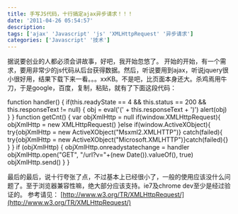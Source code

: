 ```yaml
---
title: 手写JS代码，十行搞定ajax异步请求！！！
date: '2011-04-26 05:54:57'
description: 
tags: ['ajax' 'Javascript' 'js' 'XMLHttpRequest' '异步请求']
categories: ['Javascript' '技术']
---
```


据说要创业的人都必须会讲故事，好吧，我开始忽悠了。
开始的开始，有一个需求，要用非常少的js代码从后台获得数据。然后，听说要用到ajax，听说jquery很小很好用，结果下载下来一看。。。xxKB。不是吧，比页面本身还大。杀鸡焉用牛刀，于是google，百度，复制，粘贴，就有了下面这段代码：

function handler() {
 if(this.readyState == 4 && this.status == 200 && this.responseText != null) {
        obj = eval('(' + this.responseText + ')')
        alert(obj)
 }
}
function getCnt() {
        var objXmlHttp = null
        if(window.XMLHttpRequest){
            objXmlHttp = new XMLHttpRequest()
        }else if(window.ActiveXObject){
            try{objXmlHttp = new ActiveXObject("Msxml2.XMLHTTP")}
            catch(failed){
                try{objXmlHttp = new ActiveXObject("Microsoft.XMLHTTP")}catch(failed){}
            }
        }
        if (objXmlHttp) {
            objXmlHttp.onreadystatechange = handler
            objXmlHttp.open("GET", "/url?v="+(new Date()).valueOf(), true)
            objXmlHttp.send()
        }
}

最后的最后，说十行夸张了点，不过基本上已经很小了，一般的使用应该没什么问题了。至于浏览器兼容性嘛，绝大部分应该支持。ie7及chrome dev至少是经过验证的。
参考请见：
[http://www.w3.org/TR/XMLHttpRequest/](http://www.w3.org/TR/XMLHttpRequest/)
